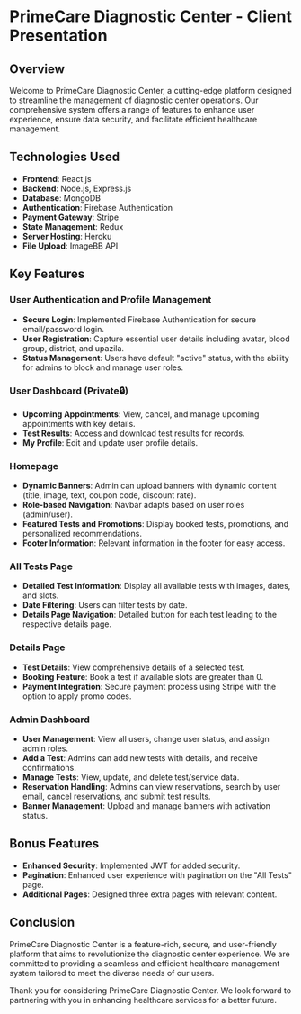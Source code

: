 # PrimeCare Diagnostic Center - Client Presentation

## Overview

Welcome to PrimeCare Diagnostic Center, a cutting-edge platform designed to streamline the management of diagnostic center operations. Our comprehensive system offers a range of features to enhance user experience, ensure data security, and facilitate efficient healthcare management.

## Technologies Used

- **Frontend**: React.js
- **Backend**: Node.js, Express.js
- **Database**: MongoDB
- **Authentication**: Firebase Authentication
- **Payment Gateway**: Stripe
- **State Management**: Redux
- **Server Hosting**: Heroku
- **File Upload**: ImageBB API

## Key Features

### User Authentication and Profile Management

- **Secure Login**: Implemented Firebase Authentication for secure email/password login.
- **User Registration**: Capture essential user details including avatar, blood group, district, and upazila.
- **Status Management**: Users have default "active" status, with the ability for admins to block and manage user roles.

### User Dashboard (Private🔒)

- **Upcoming Appointments**: View, cancel, and manage upcoming appointments with key details.
- **Test Results**: Access and download test results for records.
- **My Profile**: Edit and update user profile details.

### Homepage

- **Dynamic Banners**: Admin can upload banners with dynamic content (title, image, text, coupon code, discount rate).
- **Role-based Navigation**: Navbar adapts based on user roles (admin/user).
- **Featured Tests and Promotions**: Display booked tests, promotions, and personalized recommendations.
- **Footer Information**: Relevant information in the footer for easy access.

### All Tests Page

- **Detailed Test Information**: Display all available tests with images, dates, and slots.
- **Date Filtering**: Users can filter tests by date.
- **Details Page Navigation**: Detailed button for each test leading to the respective details page.

### Details Page

- **Test Details**: View comprehensive details of a selected test.
- **Booking Feature**: Book a test if available slots are greater than 0.
- **Payment Integration**: Secure payment process using Stripe with the option to apply promo codes.

### Admin Dashboard

- **User Management**: View all users, change user status, and assign admin roles.
- **Add a Test**: Admins can add new tests with details, and receive confirmations.
- **Manage Tests**: View, update, and delete test/service data.
- **Reservation Handling**: Admins can view reservations, search by user email, cancel reservations, and submit test results.
- **Banner Management**: Upload and manage banners with activation status.

## Bonus Features

- **Enhanced Security**: Implemented JWT for added security.
- **Pagination**: Enhanced user experience with pagination on the "All Tests" page.
- **Additional Pages**: Designed three extra pages with relevant content.

## Conclusion

PrimeCare Diagnostic Center is a feature-rich, secure, and user-friendly platform that aims to revolutionize the diagnostic center experience. We are committed to providing a seamless and efficient healthcare management system tailored to meet the diverse needs of our users.

Thank you for considering PrimeCare Diagnostic Center. We look forward to partnering with you in enhancing healthcare services for a better future.

